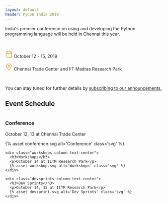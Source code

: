 ```yaml
---
layout: default
header: PyCon India 2019
---
```


India's premier conference on using and developing the Python programming language
will be held in Chennai this year.

<br>

<p class="emphasis">
  <svg xmlns="http://www.w3.org/2000/svg" width="24" height="24" viewBox="0 0 24 24" fill="none" stroke="#f6aa3c" stroke-width="2" stroke-linecap="round" stroke-linejoin="round"><rect x="3" y="4" width="18" height="18" rx="2" ry="2"></rect><line x1="16" y1="2" x2="16" y2="6"></line><line x1="8" y1="2" x2="8" y2="6"></line><line x1="3" y1="10" x2="21" y2="10"></line></svg>
  October 12 - 15, 2019
</p>

<p class="emphasis">
  <svg xmlns="http://www.w3.org/2000/svg" width="24" height="24" viewBox="0 0 24 24" fill="none" stroke="#f6aa3c" stroke-width="2" stroke-linecap="round" stroke-linejoin="round"><circle cx="12" cy="10" r="3"/><path d="M12 21.7C17.3 17 20 13 20 10a8 8 0 1 0-16 0c0 3 2.7 6.9 8 11.7z"/></svg>
  Chennai Trade Center and IIT Madras Research Park
</p>

<br>

You can stay tuned for further details by
<a rel="noopener" href="https://goo.gl/forms/GdtTebWL7mn3oKtW2" target="_blank">subscribing to our announcements.</a>

<div class="events">
  <h2>Event Schedule</h2>

  <div class="schedule">
    <div class="conference column text-center">
      <h3>Conference</h3>
      <p>October 12, 13 at Chennai Trade Center</p>
      {% asset conference.svg alt='Conference' class='svg' %}
    </div>

    <div class="workshops column text-center">
      <h3>Workshops</h3>
      <p>October 14 at IITM Research Park</p>
      {% asset workshop.svg alt='Workshops' class='svg' %}
    </div>

    <div class="devsprints column text-center">
      <h3>Dev Sprints</h3>
      <p>October 14, 15 at IITM Research Park</p>
      {% asset devsprint.svg alt='Dev Sprints' class='svg' %}
    </div>
  </div>
</div>
